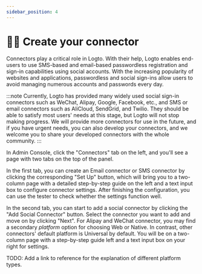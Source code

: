 ```yaml
---
sidebar_position: 4
---
```


# 🧑‍🔬 Create your connector

Connectors play a critical role in Logto. With their help, Logto enables end-users to use SMS-based and email-based passwordless registration and sign-in capabilities using social accounts. With the increasing popularity of websites and applications, passwordless and social sign-ins allow users to avoid managing numerous accounts and passwords every day.

:::note
Currently, Logto has provided many widely used social sign-in connectors such as WeChat, Alipay, Google, Facebook, etc., and SMS or email connectors such as AliCloud, SendGrid, and Twilio. They should be able to satisfy most users' needs at this stage, but Logto will not stop making progress. We will provide more connectors for use in the future, and if you have urgent needs, you can also develop your connectors, and we welcome you to share your developed connectors with the whole community.
:::

In Admin Console, click the "Connectors" tab on the left, and you'll see a page with two tabs on the top of the panel.

In the first tab, you can create an Email connector or SMS connector by clicking the corresponding "Set Up" button, which will bring you to a two-column page with a detailed step-by-step guide on the left and a text input box to configure connector settings. After finishing the configuration, you can use the tester to check whether the settings function well.

In the second tab, you can start to add a social connector by clicking the "Add Social Connector" button. Select the connector you want to add and move on by clicking "Next". For Alipay and WeChat connector, you may find a secondary _platform_ option for choosing Web or Native. In contrast, other connectors' default platform is Universal by default. You will be on a two-column page with a step-by-step guide left and a text input box on your right for settings.

TODO: Add a link to reference for the explanation of different platform types.
